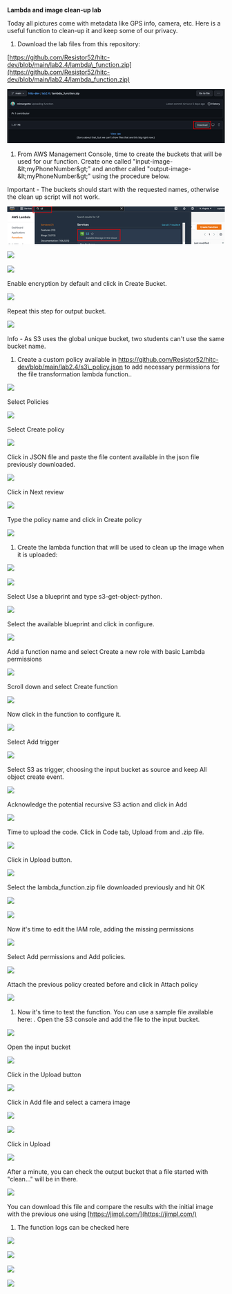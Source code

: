 **Lambda and image clean-up lab**

Today all pictures come with metadata like GPS info, camera, etc. Here is a useful function to clean-up it and keep some of our privacy.

1. Download the lab files from this repository:

[https://github.com/Resistor52/hitc-dev/blob/main/lab2.4/lambda\_function.zip](https://github.com/Resistor52/hitc-dev/blob/main/lab2.4/lambda_function.zip)

![](images/Img_01_Lab_2.4.png?raw=true)

1. From AWS Management Console, time to create the buckets that will be used for our function. Create one called &quot;input-image-\&lt;myPhoneNumber\&gt;&quot; and another called &quot;output-image-\&lt;myPhoneNumber\&gt;&quot; using the procedure below.

Important - The buckets should start with the requested names, otherwise the clean up script will not work.

![](images/Img_02_Lab_2.4.png?raw=true)

![](RackMultipart20220526-1-grk0zj_html_9e64bcfc687b353b.png)

![](RackMultipart20220526-1-grk0zj_html_7719d602a23339ed.png)

Enable encryption by default and click in Create Bucket.

![](RackMultipart20220526-1-grk0zj_html_def2a673213210be.png)

Repeat this step for output bucket.

![](RackMultipart20220526-1-grk0zj_html_da12ca72bc24fa2.png)

Info - As S3 uses the global unique bucket, two students can&#39;t use the same bucket name.

1. Create a custom policy available in https://github.com/Resistor52/hitc-dev/blob/main/lab2.4/s3\_policy.json to add necessary permissions for the file transformation lambda function..

![](RackMultipart20220526-1-grk0zj_html_e95ed360cc6f13d3.png)

Select Policies

![](RackMultipart20220526-1-grk0zj_html_bdfc4f3542ce75fd.png)

Select Create policy

![](RackMultipart20220526-1-grk0zj_html_35285f43e1e5765e.png)

Click in JSON file and paste the file content available in the json file previously downloaded.

![](RackMultipart20220526-1-grk0zj_html_1de22d2cc202f500.png)

Click in Next review

![](RackMultipart20220526-1-grk0zj_html_622e87869272da8c.png)

Type the policy name and click in Create policy

![](RackMultipart20220526-1-grk0zj_html_5f1706451e20ebdf.png)

1. Create the lambda function that will be used to clean up the image when it is uploaded:

![](RackMultipart20220526-1-grk0zj_html_49ce555d7813f4e6.png)

![](RackMultipart20220526-1-grk0zj_html_2db4afb5d15d5253.png)

Select Use a blueprint and type s3-get-object-python.

![](RackMultipart20220526-1-grk0zj_html_acb22f72dd82ae87.png)

Select the available blueprint and click in configure.

![](RackMultipart20220526-1-grk0zj_html_e7c44444fd015d8.png)

Add a function name and select Create a new role with basic Lambda permissions

![](RackMultipart20220526-1-grk0zj_html_145b7940cc6bbade.png)

Scroll down and select Create function

![](RackMultipart20220526-1-grk0zj_html_dc6856c671f4401b.png)

Now click in the function to configure it.

![](RackMultipart20220526-1-grk0zj_html_b56f2fd87ca9f81e.png)

Select Add trigger

![](RackMultipart20220526-1-grk0zj_html_2436bd9fb5062145.png)

Select S3 as trigger, choosing the input bucket as source and keep All object create event.

![](RackMultipart20220526-1-grk0zj_html_fad7b6b4bff29e1a.png)

Acknowledge the potential recursive S3 action and click in Add

![](RackMultipart20220526-1-grk0zj_html_a98b487be448d121.png)

Time to upload the code. Click in Code tab, Upload from and .zip file.

![](RackMultipart20220526-1-grk0zj_html_aedb38eca53a3579.png)

Click in Upload button.

![](RackMultipart20220526-1-grk0zj_html_ba98486b734acb6.png)

Select the lambda\_function.zip file downloaded previously and hit OK

![](RackMultipart20220526-1-grk0zj_html_de6fc87503505c3b.png)

![](RackMultipart20220526-1-grk0zj_html_7b722fa45558cfb0.png)

Now it&#39;s time to edit the IAM role, adding the missing permissions

![](RackMultipart20220526-1-grk0zj_html_90a2e0e6ae003801.png)

Select Add permissions and Add policies.

![](RackMultipart20220526-1-grk0zj_html_140fbe948a3ad2f2.png)

Attach the previous policy created before and click in Attach policy

![](RackMultipart20220526-1-grk0zj_html_17dfce3d172dbfc5.png)

1. Now it&#39;s time to test the function. You can use a sample file available here: . Open the S3 console and add the file to the input bucket.

![](RackMultipart20220526-1-grk0zj_html_f0f0f87df3f7217d.png)

Open the input bucket

![](RackMultipart20220526-1-grk0zj_html_7ce07a0196f1c272.png)

Click in the Upload button

![](RackMultipart20220526-1-grk0zj_html_19c57bcf5c17d279.png)

Click in Add file and select a camera image

![](RackMultipart20220526-1-grk0zj_html_d62f5c1d95c117f9.png)

![](RackMultipart20220526-1-grk0zj_html_14e34a4e9a0ce08b.png)

Click in Upload

![](RackMultipart20220526-1-grk0zj_html_bc6c2f5b843c2bad.png)

After a minute, you can check the output bucket that a file started with &quot;clean…&quot; will be in there.

![](RackMultipart20220526-1-grk0zj_html_8d6c18dabea7de2d.png)

You can download this file and compare the results with the initial image with the previous one using [https://jimpl.com/](https://jimpl.com/)

1. The function logs can be checked here

![](RackMultipart20220526-1-grk0zj_html_8f09a009819b92d5.png)

![](RackMultipart20220526-1-grk0zj_html_9904656311056c74.png)

![](RackMultipart20220526-1-grk0zj_html_591f2f8a92d3926d.png)

![](RackMultipart20220526-1-grk0zj_html_2b817b82aa9f0bd.png)
